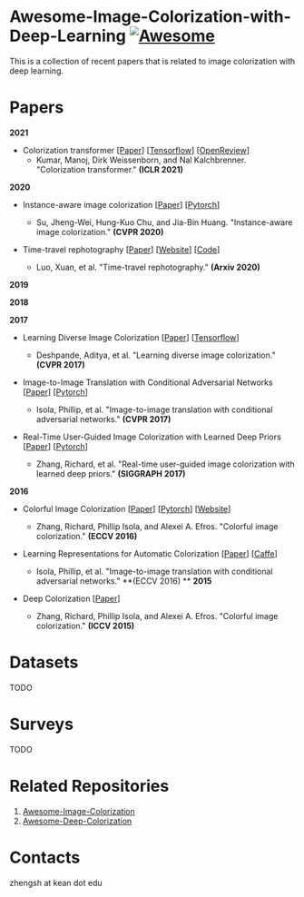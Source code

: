 # Awesome-Image-Colorization-with-Deep-Learning [![Awesome](https://awesome.re/badge.svg)](https://awesome.re)
This is a collection of recent papers that is related to image colorization with deep learning. 

# Papers

**2021**

* Colorization transformer
[[Paper](https://arxiv.org/abs/2102.04432)]
[[Tensorflow](https://github.com/google-research/google-research)]
[[OpenReview](https://openreview.net/forum?id=5NA1PinlGFu)]
  * Kumar, Manoj, Dirk Weissenborn, and Nal Kalchbrenner. "Colorization transformer." **(ICLR 2021)**

**2020**
* Instance-aware image colorization
[[Paper](https://openaccess.thecvf.com/content_CVPR_2020/html/Su_Instance-Aware_Image_Colorization_CVPR_2020_paper.html)]
[[Pytorch](https://github.com/ericsujw/InstColorization)]
  * Su, Jheng-Wei, Hung-Kuo Chu, and Jia-Bin Huang. "Instance-aware image colorization." **(CVPR 2020)**

* Time-travel rephotography
[[Paper](https://arxiv.org/abs/2012.12261)]
[[Website](https://time-travel-rephotography.github.io/)]
[[Code](https://github.com/Time-Travel-Rephotography/Time-Travel-Rephotography.github.io#time-travel-rephotographygithubio)]
  * Luo, Xuan, et al. "Time-travel rephotography." **(Arxiv 2020)**

**2019**


**2018**


**2017**
* Learning Diverse Image Colorization
[[Paper](https://openaccess.thecvf.com/content_cvpr_2017/html/Deshpande_Learning_Diverse_Image_CVPR_2017_paper.html)]
[[Tensorflow](https://github.com/aditya12agd5/divcolor)]
  * Deshpande, Aditya, et al. "Learning diverse image colorization." **(CVPR 2017)**

* Image-to-Image Translation with Conditional Adversarial Networks
[[Paper](https://openaccess.thecvf.com/content_cvpr_2017/html/Isola_Image-To-Image_Translation_With_CVPR_2017_paper.html)]
[[Pytorch](https://github.com/junyanz/pytorch-CycleGAN-and-pix2pix)]
  * Isola, Phillip, et al. "Image-to-image translation with conditional adversarial networks." **(CVPR 2017)**

* Real-Time User-Guided Image Colorization with Learned Deep Priors
[[Paper](https://arxiv.org/abs/1705.02999)]
[[Pytorch](https://github.com/junyanz/interactive-deep-colorization)]
  * Zhang, Richard, et al. "Real-time user-guided image colorization with learned deep priors." **(SIGGRAPH 2017)**


**2016**
* Colorful Image Colorization
[[Paper](https://link.springer.com/chapter/10.1007/978-3-319-46487-9_40)]
[[Pytorch](https://github.com/richzhang/colorization)]
[[Website](http://richzhang.github.io/colorization/)]
  * Zhang, Richard, Phillip Isola, and Alexei A. Efros. "Colorful image colorization." **(ECCV 2016)**

* Learning Representations for Automatic Colorization
[[Paper](https://arxiv.org/abs/1603.06668)]
[[Caffe](https://github.com/gustavla/autocolorize)]
  * Isola, Phillip, et al. "Image-to-image translation with conditional adversarial networks." **(ECCV 2016)
**
**2015**
* Deep Colorization
[[Paper](https://openaccess.thecvf.com/content_iccv_2015/html/Cheng_Deep_Colorization_ICCV_2015_paper.html)]
  * Zhang, Richard, Phillip Isola, and Alexei A. Efros. "Colorful image colorization." **(ICCV 2015)**



# Datasets
TODO

# Surveys
TODO

# Related Repositories
1. [Awesome-Image-Colorization](https://github.com/MarkMoHR/Awesome-Image-Colorization)
2. [Awesome-Deep-Colorization](https://github.com/mikigom/Awesome-Deep-Colorization)

# Contacts
zhengsh at kean dot edu

